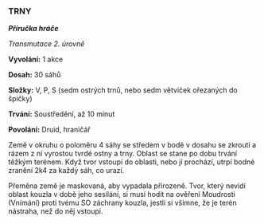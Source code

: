 ### TRNY

***Příručka hráče***

*Transmutace 2. úrovně*

**Vyvolání:** 1 akce

**Dosah:** 30 sáhů

**Složky:** V, P, S (sedm ostrých trnů, nebo sedm větviček ořezaných do špičky)

**Trvání:** Soustředění, až 10 minut

**Povolání:** Druid, hraničář

Země v okruhu o poloměru 4 sáhy se středem v bodě v dosahu se zkroutí a rázem z ní vyrostou tvrdé ostny a trny. Oblast se stane po dobu trvání těžkým terénem. Když tvor vstoupí do oblasti, nebo jí prochází, utrpí bodné zranění 2k4 za každý sáh, co urazí. 

Přeměna země je maskovaná, aby vypadala přirozeně. Tvor, který nevidí oblast kouzla v době jeho sesílání, si musí hodit na ověření Moudrosti (Vnímání) proti tvému SO záchrany kouzla, jestli si všimne, že je terén nástraha, než do něj vstoupí.